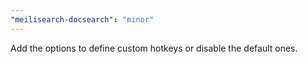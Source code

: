 ```yaml
---
"meilisearch-docsearch": "minor"
---
```


Add the options to define custom hotkeys or disable the default ones.
